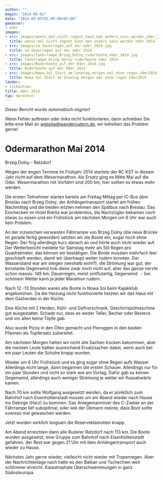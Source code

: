 ```yaml
---
author: ""
begin: "2014-05-01"
date: "2014-05-05T01:00:00+02:00"
gewässer:
- oder
images:
- src: images/wenns_mal_nicht_regnet_kann_man_anders_nass_werden_oder_2014.jpg
  title: wenns mal nicht regnet kann man anders nass werden oder 2014
- src: images/im_dauerregen_auf_der_oder_2014.jpg
  title: im dauerregen auf der oder 2014
- src: images/faehrrampe_Brzeg_Dolny_ruderboote_oder_2014.jpg
  title: faehrrampe Brzeg Dolny ruderboote oder 2014
- src: images/Ruderboote_auf_der_Oder_2014.jpg
  title: Ruderboote auf der Oder 2014
- src: images/Nowa_Sol_Start_am_Sonntag_morgen_mal_ohne_regen_oder2014.jpg
  title: Nowa Sol Start am Sonntag morgen mal ohne regen oder2014
länder:
- tschechien
title: Oder 2014
typ: marathon
---
```



*Dieser Bericht wurde automatisch migriert*

Wenn Fehler auftreten oder links nicht funktionieren, dann schreiben Sie bitte eine Mail an website@wanderrudern.de, wir beheben das Problem gerne!



# Odermarathon Mai 2014


Brzeg Dolny - Ratzdorf

Wegen der engen Termine im Frühjahr 2014 startete der RC KST in diesem Jahr nicht auf dem Wesermarathon. Als Ersatz ging es Mitte Mai auf die Oder. Wesermarathon mit Vorfahrt sind 200 km, hier sollten es etwas mehr werden.

Die ersten Teilnehmer starten bereits am Freitag Mittag per IC-Bus über Breslau nach Brzeg Dolny, der Anhängertransport startet am frühen Nachmittag und die beiden letzten nehmen den Spätbus nach Breslau. Das Einchecken im Hotel Rokita war problemlos, die Nachzügler bekamen noch etwas zu essen und ein Frühstück am nächsten Morgen um 6 Uhr war auch kein Problem.

An der inzwischen verwaisten Fährrampe von Brzeg Dolny (die neue Brücke ist gerade fertig geworden) setzten wir die Boote ein, sogar noch ohne Regen. Der fing allerdings kurz danach an und hörte auch nicht wieder auf. Der Wetterbericht meldete für Samstag mehr als 50l Regen pro Quadratmeter, das können wir bestätigen. Die Boote mussten mehrfach leer geschöpft werden, damit wir überhaupt weiter rudern konnten. Der Wasserstand war am steigen (weshalb wohl?), die Strömung war gut, der konstante Gegenwind hob diese zwar noch nicht auf, aber das ganze nervte schon massiv. 145 km, Dauerregen, meist sintflutartig, Gegenwind   - bei schönem Wetter kann ja jeder Marathon rudern.

Nach 12 -13 Stunden waren alle Boote in Nowa Sol beim Kajakklub angekommen. Da die Heizung nicht funktionierte heizten wir das Haus mit dem Gasherden in der Küche.

Eine Küche mit 2 Herden, Kühl- und Gefrierschrank, Geschirrspülmaschine gut ausgestattet. Schade nur, dass es weder Teller, Becher oder Besteck und vor allen keine Töpfe gab.

Also wurde Pizza in den Öfen gemacht und Pieroggen in den beiden Pfannen als Topfersatz zubereitet.

Am nächsten Morgen hatten wir nicht alle Sachen trocken bekommen, aber die meisten Leute hatten ausreichend Ersatzsachen dabei, wenn auch bei ein paar Leuten die Schuhe knapp wurden.

Wieder um 6 Uhr Frühstück und es ging sogar ohne Regen aufs Wasser. Allerdings nicht lange, dann begannen die ersten Schauer. Allerdings nur für ein paar Stunden und nicht so stark wie am Vortag. Dafür gab es keinen Gegenwind, allerdings auch weniger Strömung je weiter wir flussabwärts kamen.

Nach 70 km sollte Wolfgang ausgesetzt werden, da er pünktlich zum Bahnhof nach Eisenhüttenstadt musste um am Abend wieder nach Hause ins Gebirge (Harz) zu kommen. Das Anlegemannöver des C-Zweier an der Fährrampe lief suboptimal, oder wie der Obmann meinte, dass Boot sollte sowieso mal gewaschen werden.

Jetzt wurden wirklich langsam die Reserveklamotten knapp.

Am Abend erreichten dann alle Ruderer Ratzdorf nach 113 km. Die Boote wurden ausgesetzt, eine Gruppe zum Bahnhof nach Eisenhüttenstadt gefahren, der Rest war gegen 21 Uhr mit dem Anhängertransport auch wieder zu Hause.

Nächstes Jahr gerne wieder, vielleicht nicht wieder mit Tropenregen. Aber der Nachrichtenlage nach hatte es den Balkan und Tschechien weit schlimmer erreicht. Katastrophale Überschwemmungen in ganz Südosteuropa.